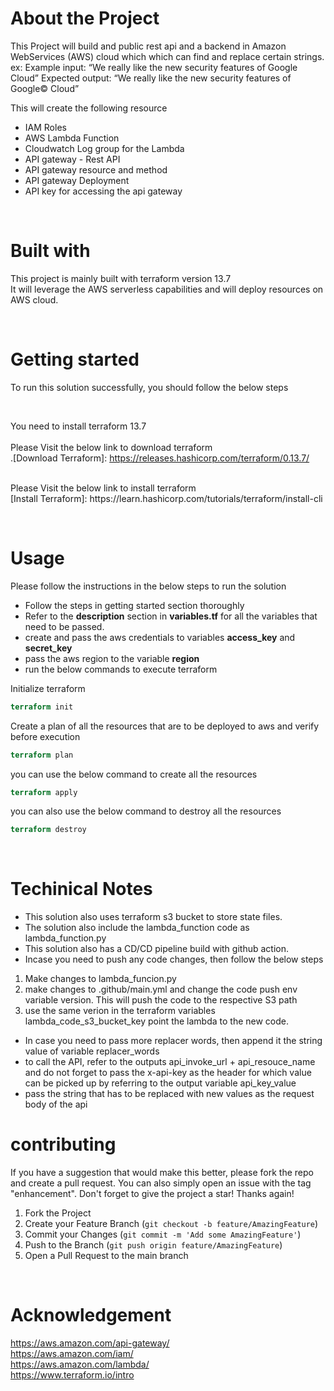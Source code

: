 # About the Project

This Project will build and public rest api and a backend in Amazon WebServices (AWS) cloud which which can find and replace certain strings.
ex: 
Example input: “We really like the new security features of Google Cloud”
Expected output: “We really like the new security features of Google© Cloud”


This will create the following resource
* IAM Roles
* AWS Lambda Function
* Cloudwatch Log group for the Lambda
* API gateway - Rest API
* API gateway resource and method
* API gateway Deployment
* API key for accessing the api gateway


&nbsp;

# Built with
This project is mainly built with terraform version 13.7</br>
It will leverage the AWS serverless capabilities and will deploy resources on AWS cloud.

&nbsp;

# Getting started
To run this solution successfully, you should follow the below steps

&nbsp;

You need to install terraform 13.7</br>
</br>
Please Visit the below link to download terraform </br>
.[Download Terraform]: https://releases.hashicorp.com/terraform/0.13.7/

</br>
Please Visit the below link to install terraform </br>
[Install Terraform]: https://learn.hashicorp.com/tutorials/terraform/install-cli

&nbsp;

# Usage
Please follow the instructions in the below steps to run the solution

* Follow the steps in getting started section thoroughly
* Refer to the **description** section in **variables.tf** for all the variables that need to be passed.
* create and pass the aws credentials to variables **access_key** and **secret_key**
* pass the aws region to the variable **region**
* run the below commands to execute terraform


Initialize terraform
``` terraform
terraform init
```
Create a plan of all the resources that are to be deployed to aws and verify before execution
``` terraform
terraform plan
```
you can use the below command to create all the resources
``` terraform
terraform apply
```
you can also use the below command to destroy all the resources
``` terraform
terraform destroy
```

&nbsp;

# Techinical Notes
 * This solution also uses terraform s3 bucket to store state files.
 * The solution also include the lambda_function code as lambda_function.py
 * This solution also has a CD/CD pipeline build with github action.
 * Incase you need to push any code changes, then follow the below steps
  1. Make changes to lambda_funcion.py
  2. make changes to .github/main.yml and change the code push env variable version. This will push the code to the respective S3 path
  3. use the same verion in the terraform variables lambda_code_s3_bucket_key point the lambda to the new code.
 * In case you need to pass more replacer words, then append it the string value of variable replacer_words
&nbsp;
* to call the API, refer to the outputs api_invoke_url + api_resouce_name and do not forget to pass the x-api-key as the header for which value can be picked up by referring to the output variable api_key_value
* pass the string that has to be replaced with new values as the request body of the api

# contributing
If you have a suggestion that would make this better, please fork the repo and create a pull request. You can also simply open an issue with the tag "enhancement". Don't forget to give the project a star! Thanks again!

1. Fork the Project
2. Create your Feature Branch (`git checkout -b feature/AmazingFeature`)
3. Commit your Changes (`git commit -m 'Add some AmazingFeature'`)
4. Push to the Branch (`git push origin feature/AmazingFeature`)
5. Open a Pull Request to the main branch

&nbsp;

# Acknowledgement
https://aws.amazon.com/api-gateway/ </br>
https://aws.amazon.com/iam/ </br>
https://aws.amazon.com/lambda/</br>
https://www.terraform.io/intro

